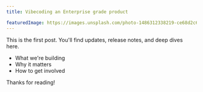 ```yaml
---
title: Vibecoding an Enterprise grade product

featuredImage: https://images.unsplash.com/photo-1486312338219-ce68d2c6f44d?w=400&h=300&fit=crop
---
```


This is the first post. You'll find updates, release notes, and deep dives here.

- What we're building
- Why it matters
- How to get involved

Thanks for reading!

